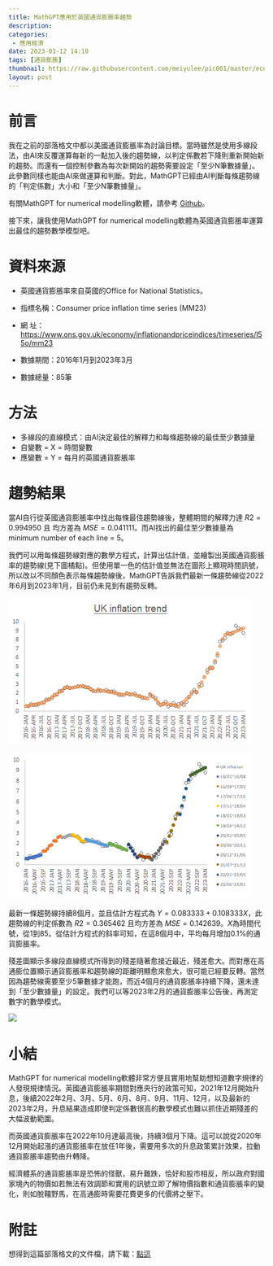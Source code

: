 ```yaml
---
title: MathGPT應用於英國通貨膨脹率趨勢
description: 
categories:
 - 應用經濟
date: 2023-03-12 14:10
tags: [通貨膨脹]
thumbnail: https://raw.githubusercontent.com/meiyulee/pic001/master/econ202301UKinflationtrend_color.png
layout: post
---
```


# 前言

我在之前的部落格文中都以美國通貨膨脹率為討論目標。當時雖然是使用多線段法，由AI來反覆運算每新的一點加入後的趨勢線，以判定係數若下降則重新開始新的趨勢。而還有一個控制參數為每次新開始的趨勢需要設定「至少N筆數據量」。此參數同樣也能由AI來做運算和判斷。對此，MathGPT已經由AI判斷每條趨勢線的「判定係數」大小和「至少N筆數據量」。

有關MathGPT for numerical modelling軟體，請參考 [Github](https://github.com/meiyulee/MathGPT)。

接下來，讓我使用MathGPT for numerical modelling軟體為英國通貨膨脹率運算出最佳的趨勢數學模型吧。

# 資料來源

- 英國通貨膨脹率來自英國的Office for National Statistics。
- 指標名稱：Consumer price inflation time series (MM23)
- 網    址：https://www.ons.gov.uk/economy/inflationandpriceindices/timeseries/l55o/mm23

- 數據期間：2016年1月到2023年3月
- 數據總量：85筆

# 方法

- 多線段的直線模式：由AI決定最佳的解釋力和每條趨勢線的最佳至少數據量
- 自變數 = X = 時間變數
- 應變數 = Y = 每月的英國通貨膨脹率

# 趨勢結果

當AI自行從英國通貨膨脹率中找出每條最佳趨勢線後，整體期間的解釋力達 $R2 = 0.994950$ 且 均方差為 $MSE = 0.041111$。而AI找出的最佳至少數據量為 minimum number of each line = 5。

我們可以用每條趨勢線對應的數學方程式，計算出估計值，並繪製出英國通貨膨脹率的趨勢線(見下圖橘點)。但使用單一色的估計值並無法在圖形上顯現時間訊號，所以改以不同顏色表示每條趨勢線後，MathGPT告訴我們最新一條趨勢線從2022年6月到2023年1月，目前仍未見到有趨勢反轉。

![](https://raw.githubusercontent.com/meiyulee/pic001/master/econ202301UKinflationtrend.png)

![](https://raw.githubusercontent.com/meiyulee/pic001/master/econ/202301UKinflationtrend_color.png)

最新一條趨勢線持續8個月，並且估計方程式為 $Y = 0.083333 + 0.108333 X$，此趨勢線的判定係數為 $R2 = 0.365462$ 且均方差為 $MSE = 0.142639$。$X$為時間代號，從1到85。從估計方程式的斜率可知，在這8個月中，平均每月增加0.1%的通貨膨脹率。

殘差圖顯示多線段直線模式所得到的殘差隨著愈接近最近，殘差愈大。而對應在高通膨位置顯示通貨膨脹率和趨勢線的距離明顯愈來愈大，很可能已經要反轉。當然因為趨勢線需要至少5筆數據才能跑，而近4個月的通貨膨脹率持續下降，還未達到「至少數據量」的設定。我們可以等2023年2月的通貨膨脹率公告後，再測定數字的數學模式。

![](https://raw.githubusercontent.com/meiyulee/pic001/master/econ202301UKinflationtrend_residual_plot.jpg)

# 小結

MathGPT for numerical modelling軟體非常方便且實用地幫助想知道數字規律的人發現規律情況。英國通貨膨脹率期間對應央行的政策可知，2021年12月開始升息，後續2022年2月、3月、5月、6月、8月、9月、11月、12月，以及最新的2023年2月，升息結果造成即使判定係數很高的數學模式也難以抓住近期殘差的大幅波動範圍。

而英國通貨膨脹率在2022年10月達最高後，持續3個月下降。這可以說從2020年12月開始起漲的通貨膨脹率在放任1年後，需要用多次的升息政策累計效果，拉動通貨膨脹率趨勢由升轉降。

經濟體系的通貨膨脹率是恐怖的怪獸，易升難跌，恰好和股市相反，所以政府對國家境內的物價如若無法有效調節和實用的訊號立即了解物價指數和通貨膨脹率的變化，則如脫韁野馬，在高通膨時需要花費更多的代價將之壓下。

# 附註

想得到這篇部落格文的文件檔，請下載：[點這](https://github.com/meiyulee/leetalk/blob/master/_files/UKinflation_best_Line_model_0312.zip)